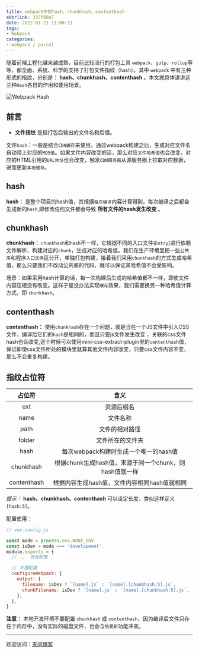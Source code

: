 ```yaml
---
title: webpack中的hash、chunkhash、contenthash
abbrlink: 337f88a7
date: 2022-01-21 11:00:11
tags:
- Webpack
categories:
- webpack / parcel
---
```


随着前端工程化越来越成熟，目前比较流行的打包工具 `webpack`、`gulp`、`rollup`等等，都全面、系统、科学的支持了打包文件指纹（`hash`）。其中 `webpack` 中有三种形式的指纹，分别是： **hash、chunkhash、contenthash** 。本文就具体讲讲这三种`Hash`各自的作用和使用场景。

![Webpack Hash](https://tiven.cn/static/img/kpl-ailin-02-CTLwCMCZ_MASGAG8AKiNn.jpg)

<!-- more -->

## 前言

- **文件指纹** 是指打包后输出的文件名和后缀。

文件`hash`：一般是结合`CDN缓存`来使用，通过webpack构建之后，生成对应文件名自动带上对应的`MD5值`。如果文件内容改变的话，那么对应`文件哈希值`也会改变，对应的HTML引用的`URL地址`也会改变，触发`CDN服务器`从源服务器上拉取对应数据，进而更新`本地缓存`。

## hash

**hash：** 是整个项目的hash值，其根据`每次编译`内容计算得到，每次编译之后都会生成新的`hash`,即修改任何文件都会导致 **所有文件的hash发生改变** 。

## chunkhash

**chunkhash：** `chunkhash`和`hash`不一样，它根据不同的入口文件(`Entry`)进行依赖文件解析、构建对应的`chunk`，生成对应的哈希值。我们在生产环境里把一些`公共库`和程序`入口文件`区分开，单独打包构建，接着我们采用`chunkhash`的方式生成哈希值，那么只要我们不改动公共库的代码，就可以保证其哈希值不会受影响。

场景：如果采用hash计算的话，每一次构建后生成的哈希值都不一样，即使文件内容压根没有改变。这样子是没办法实现`缓存`效果，我们需要换另一种哈希值计算方式，即 `chunkhash`。

## contenthash

**contenthash：** 使用`chunkhash`存在一个问题，就是当在一个JS文件中引入CSS文件，编译后它们的`hash`是相同的，而且只要js文件发生改变 ，关联的css文件hash也会改变,这个时候可以使用mini-css-extract-plugin里的`contenthash`值，保证即使css文件所处的模块里就算其他文件内容改变，只要css文件内容不变，那么不会重复构建。


## 指纹占位符

|占位符|含义|
|:---:|:---:|
|ext|资源后缀名|
|name|文件名称|
|path|文件的相对路径|
|folder|文件所在的文件夹|
|hash|每次webpack构建时生成一个唯一的hash值|
|chunkhash|根据chunk生成hash值，来源于同一个chunk，则hash值就一样|
|contenthash|根据内容生成hash值，文件内容相同hash值就相同|

_提示：_ **hash、chunkhash、contenthash** 可以设定长度，类似这样定义`[hash:5]`。

配置使用：

```js
// vue.config.js

const mode = process.env.NODE_ENV
const isDev = mode === 'development'
module.exports = {
  // ... 其他配置

  // 关键配置
  configureWebpack: {
    output: {
      filename: isDev ? `[name].js` : `[name].[chunkhash:5].js`,
      chunkFilename: isDev ? `[name].js` : `[name].[chunkhash:5].js`,
    },
  },
}
```

**注意：** 本地开发环境不要配置 `chunkhash` 或 `contenthash`，因为编译后文件只存在于内存中，没有实际的磁盘文件，也会与`热更新`功能冲突。

---

欢迎访问：[天问博客](https://tiven.cn/p/337f88a7/ "天問博客")
